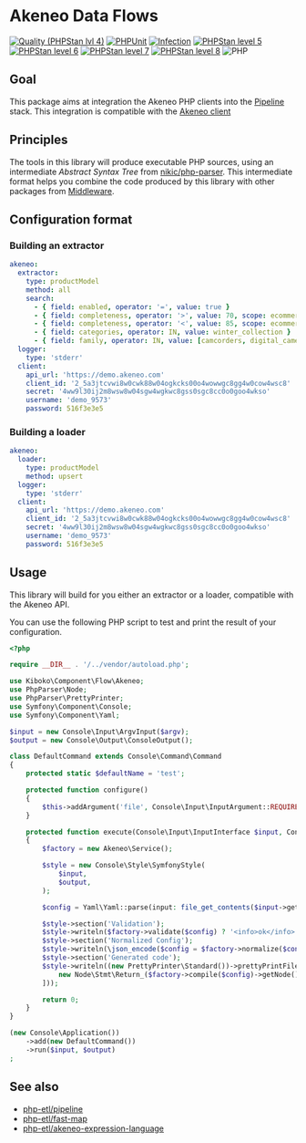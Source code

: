 Akeneo Data Flows
===

[![Quality (PHPStan lvl 4)](https://github.com/php-etl/akeneo-plugin/actions/workflows/quality.yaml/badge.svg)](https://github.com/php-etl/akeneo-plugin/actions/workflows/quality.yaml)
[![PHPUnit](https://github.com/php-etl/akeneo-plugin/actions/workflows/phpunit.yaml/badge.svg)](https://github.com/php-etl/akeneo-plugin/actions/workflows/phpunit.yaml)
[![Infection](https://github.com/php-etl/akeneo-plugin/actions/workflows/infection.yaml/badge.svg)](https://github.com/php-etl/akeneo-plugin/actions/workflows/infection.yaml)
[![PHPStan level 5](https://github.com/php-etl/akeneo-plugin/actions/workflows/phpstan-5.yaml/badge.svg)](https://github.com/php-etl/akeneo-plugin/actions/workflows/phpstan-5.yaml)
[![PHPStan level 6](https://github.com/php-etl/akeneo-plugin/actions/workflows/phpstan-6.yaml/badge.svg)](https://github.com/php-etl/akeneo-plugin/actions/workflows/phpstan-6.yaml)
[![PHPStan level 7](https://github.com/php-etl/akeneo-plugin/actions/workflows/phpstan-7.yaml/badge.svg)](https://github.com/php-etl/akeneo-plugin/actions/workflows/phpstan-7.yaml)
[![PHPStan level 8](https://github.com/php-etl/akeneo-plugin/actions/workflows/phpstan-8.yaml/badge.svg)](https://github.com/php-etl/akeneo-plugin/actions/workflows/phpstan-8.yaml)
![PHP](https://img.shields.io/packagist/php-v/php-etl/akeneo-plugin)

Goal
---

This package aims at integration the Akeneo PHP clients into the
[Pipeline](https://github.com/php-etl/pipeline) stack. This integration is
compatible with the [Akeneo client](https://github.com/akeneo/api-php-client)

Principles
---

The tools in this library will produce executable PHP sources, using an intermediate _Abstract Syntax Tree_ from
[nikic/php-parser](https://github.com/nikic/PHP-Parser). This intermediate format helps you combine 
the code produced by this library with other packages from [Middleware](https://github.com/php-etl).

Configuration format
---

### Building an extractor

```yaml
akeneo:
  extractor:
    type: productModel
    method: all
    search:
      - { field: enabled, operator: '=', value: true }
      - { field: completeness, operator: '>', value: 70, scope: ecommerce }
      - { field: completeness, operator: '<', value: 85, scope: ecommerce }
      - { field: categories, operator: IN, value: winter_collection }
      - { field: family, operator: IN, value: [camcorders, digital_cameras] }
  logger:
    type: 'stderr'
  client:
    api_url: 'https://demo.akeneo.com'
    client_id: '2_5a3jtcvwi8w0cwk88w04ogkcks00o4wowwgc8gg4w0cow4wsc8'
    secret: '4ww9l30ij2m8wsw8w04sgw4wgkwc8gss0sgc8cc0o0goo4wkso'
    username: 'demo_9573'
    password: 516f3e3e5
```

### Building a loader

```yaml
akeneo:
  loader:
    type: productModel
    method: upsert
  logger:
    type: 'stderr'
  client:
    api_url: 'https://demo.akeneo.com'
    client_id: '2_5a3jtcvwi8w0cwk88w04ogkcks00o4wowwgc8gg4w0cow4wsc8'
    secret: '4ww9l30ij2m8wsw8w04sgw4wgkwc8gss0sgc8cc0o0goo4wkso'
    username: 'demo_9573'
    password: 516f3e3e5
```

Usage
---

This library will build for you either an extractor or a loader, compatible with the Akeneo API.

You can use the following PHP script to test and print the result of your configuration.

```php
<?php

require __DIR__ . '/../vendor/autoload.php';

use Kiboko\Component\Flow\Akeneo;
use PhpParser\Node;
use PhpParser\PrettyPrinter;
use Symfony\Component\Console;
use Symfony\Component\Yaml;

$input = new Console\Input\ArgvInput($argv);
$output = new Console\Output\ConsoleOutput();

class DefaultCommand extends Console\Command\Command
{
    protected static $defaultName = 'test';

    protected function configure()
    {
        $this->addArgument('file', Console\Input\InputArgument::REQUIRED);
    }

    protected function execute(Console\Input\InputInterface $input, Console\Output\OutputInterface $output)
    {
        $factory = new Akeneo\Service();

        $style = new Console\Style\SymfonyStyle(
            $input,
            $output,
        );

        $config = Yaml\Yaml::parse(input: file_get_contents($input->getArgument('file')));

        $style->section('Validation');
        $style->writeln($factory->validate($config) ? '<info>ok</info>' : '<error>failed</error>');
        $style->section('Normalized Config');
        $style->writeln(\json_encode($config = $factory->normalize($config), JSON_PRETTY_PRINT));
        $style->section('Generated code');
        $style->writeln((new PrettyPrinter\Standard())->prettyPrintFile([
            new Node\Stmt\Return_($factory->compile($config)->getNode()),
        ]));

        return 0;
    }
}

(new Console\Application())
    ->add(new DefaultCommand())
    ->run($input, $output)
;
```

See also
---

* [php-etl/pipeline](https://github.com/php-etl/pipeline)
* [php-etl/fast-map](https://github.com/php-etl/fast-map)
* [php-etl/akeneo-expression-language](https://github.com/php-etl/akeneo-expression-language)

